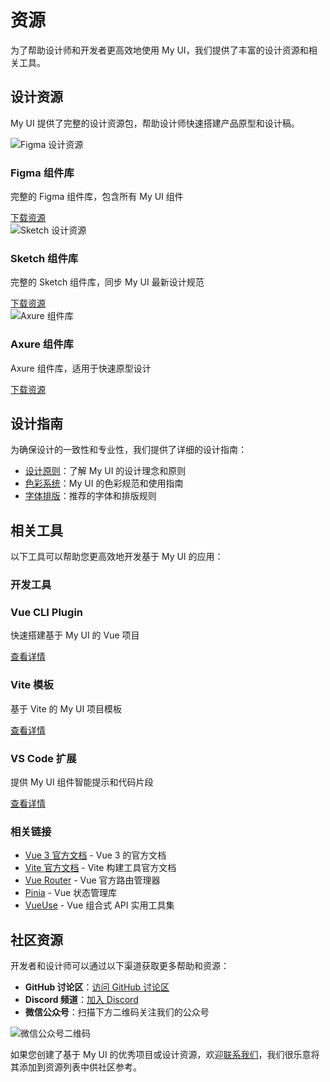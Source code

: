 # 资源

为了帮助设计师和开发者更高效地使用 My UI，我们提供了丰富的设计资源和相关工具。

## 设计资源

My UI 提供了完整的设计资源包，帮助设计师快速搭建产品原型和设计稿。

<div class="resource-cards">
  <div class="resource-card">
    <div class="resource-card-img">
      <img src="/images/resources/figma.png" alt="Figma 设计资源">
    </div>
    <div class="resource-card-info">
      <h3>Figma 组件库</h3>
      <p>完整的 Figma 组件库，包含所有 My UI 组件</p>
      <a href="#" class="resource-download-btn">下载资源</a>
    </div>
  </div>
  
  <div class="resource-card">
    <div class="resource-card-img">
      <img src="/images/resources/sketch.png" alt="Sketch 设计资源">
    </div>
    <div class="resource-card-info">
      <h3>Sketch 组件库</h3>
      <p>完整的 Sketch 组件库，同步 My UI 最新设计规范</p>
      <a href="#" class="resource-download-btn">下载资源</a>
    </div>
  </div>
  
  <div class="resource-card">
    <div class="resource-card-img">
      <img src="/images/resources/axure.png" alt="Axure 组件库">
    </div>
    <div class="resource-card-info">
      <h3>Axure 组件库</h3>
      <p>Axure 组件库，适用于快速原型设计</p>
      <a href="#" class="resource-download-btn">下载资源</a>
    </div>
  </div>
</div>

## 设计指南

为确保设计的一致性和专业性，我们提供了详细的设计指南：

- [设计原则](/guide/design)：了解 My UI 的设计理念和原则
- [色彩系统](/guide/theme)：My UI 的色彩规范和使用指南
- [字体排版](/guide/style-guide)：推荐的字体和排版规则

## 相关工具

以下工具可以帮助您更高效地开发基于 My UI 的应用：

### 开发工具

<div class="resource-cards">
  <div class="resource-card">
    <div class="resource-card-info">
      <h3>Vue CLI Plugin</h3>
      <p>快速搭建基于 My UI 的 Vue 项目</p>
      <a href="https://github.com/myui/vue-cli-plugin-myui" target="_blank" class="resource-download-btn">查看详情</a>
    </div>
  </div>
  
  <div class="resource-card">
    <div class="resource-card-info">
      <h3>Vite 模板</h3>
      <p>基于 Vite 的 My UI 项目模板</p>
      <a href="https://github.com/myui/vite-myui-template" target="_blank" class="resource-download-btn">查看详情</a>
    </div>
  </div>
  
  <div class="resource-card">
    <div class="resource-card-info">
      <h3>VS Code 扩展</h3>
      <p>提供 My UI 组件智能提示和代码片段</p>
      <a href="#" class="resource-download-btn">查看详情</a>
    </div>
  </div>
</div>

### 相关链接

- [Vue 3 官方文档](https://v3.cn.vuejs.org/) - Vue 3 的官方文档
- [Vite 官方文档](https://cn.vitejs.dev/) - Vite 构建工具官方文档
- [Vue Router](https://router.vuejs.org/zh/) - Vue 官方路由管理器
- [Pinia](https://pinia.vuejs.org/zh/) - Vue 状态管理库
- [VueUse](https://vueuse.org/) - Vue 组合式 API 实用工具集

## 社区资源

开发者和设计师可以通过以下渠道获取更多帮助和资源：

- **GitHub 讨论区**：[访问 GitHub 讨论区](https://github.com/myui/myui/discussions)
- **Discord 频道**：[加入 Discord](https://discord.gg/myui)
- **微信公众号**：扫描下方二维码关注我们的公众号

<div class="qrcode-container">
  <img src="/images/resources/wechat-qrcode.png" alt="微信公众号二维码" class="qrcode-image">
</div>

如果您创建了基于 My UI 的优秀项目或设计资源，欢迎[联系我们](mailto:contact@myui.dev)，我们很乐意将其添加到资源列表中供社区参考。 